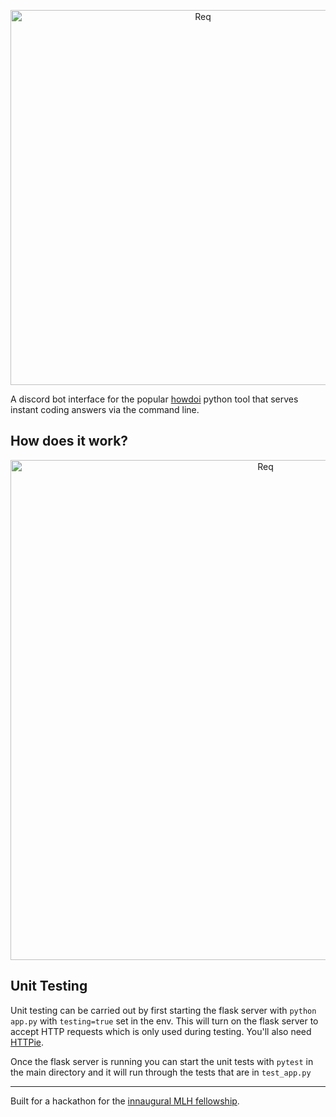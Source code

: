 
<p align="center">
  <a href="[https://github.com/MLH-Fellowship/0.5.1-howDoIDiscord](https://github.com/MLH-Fellowship/0.5.1-howDoIDiscord)">
    <img
      alt="Req"
      src="https://i.imgur.com/pPo1Aj6.png"
      width="600"
    />
  </a>
</p>

A discord bot interface for the popular [howdoi](https://github.com/gleitz/howdoi) python tool that serves instant coding answers via the command line.
## How does it work?
<p align="center">
    <img
      alt="Req"
      src="https://i.imgur.com/dr8SHM3.png"
      width="800"
    />
  </a>
</p>

## Unit Testing

Unit testing can be carried out by first starting the flask server with `python app.py` with `testing=true` set in the env. This will turn on the flask server to accept HTTP requests which is only used during testing. You'll also need [HTTPie](https://httpie.org/).

Once the flask server is running you can start the unit tests with `pytest` in the main directory and it will run through the tests that are in `test_app.py`

___

Built for a hackathon for the [innaugural MLH fellowship](https://fellowship.mlh.io/).
